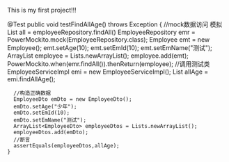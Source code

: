 This is my first project!!!

 @Test
    public void testFindAllAge() throws Exception {
        //mock数据访问 模拟 List<Employee> all = employeeRepository.findAll()
      EmployeeRepository emr = PowerMockito.mock(EmployeeRepository.class);
      Employee emt = new Employee();
      emt.setAge(10);
      emt.setEmId(10);
      emt.setEmName("测试");
      ArrayList<Employee> employee = Lists.newArrayList();
      employee.add(emt);
      PowerMockito.when(emr.findAll()).thenReturn(employee);
        //调用测试类
        EmployeeServiceImpl emi = new EmployeeServiceImpl();
        List<EmployeeDto> allAge = emi.findAllAge();

      //构造正确数据
      EmployeeDto emDto = new EmployeeDto();
      emDto.setAge("少年");
      emDto.setEmId(10);
      emDto.setEmName("测试");
      ArrayList<EmployeeDto> employeeDtos = Lists.newArrayList();
      employeeDtos.add(emDto);
      //断言
      assertEquals(employeeDtos,allAge);
    }
